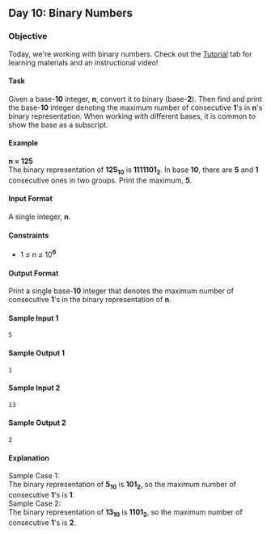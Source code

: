 ## Day 10: Binary Numbers
### Objective
Today, we're working with binary numbers. Check out the [Tutorial](https://www.hackerrank.com/challenges/30-binary-numbers/tutorial) tab for learning materials and an instructional video!

#### Task
Given a base-**10** integer, **n**, convert it to binary (base-**2**). Then find and print the base-**10** integer denoting the maximum number of consecutive **1**'s in **n**'s binary representation. When working with different bases, it is common to show the base as a subscript.

#### Example
**n = 125**<br/>
The binary representation of **125**<sub>**10**</sub> is **1111101**<sub>**2**</sub>. In base **10**, there are **5** and **1** consecutive ones in two groups. Print the maximum, **5**.

#### Input Format

A single integer, **n**.

#### Constraints
* 1 ≤ n ≤ 10<sup>**6**</sup>
#### Output Format

Print a single base-**10** integer that denotes the maximum number of consecutive **1**'s in the binary representation of **n**.

#### Sample Input 1

	5
#### Sample Output 1

	1
#### Sample Input 2

	13
#### Sample Output 2

	2
#### Explanation

Sample Case 1:<br/>
The binary representation of **5**<sub>**10**</sub> is **101**<sub>**2**</sub>, so the maximum number of consecutive **1**'s is **1**.
<br/>
Sample Case 2:<br/>
The binary representation of **13**<sub>**10**</sub> is **1101**<sub>**2**</sub>, so the maximum number of consecutive **1**'s is **2**.
